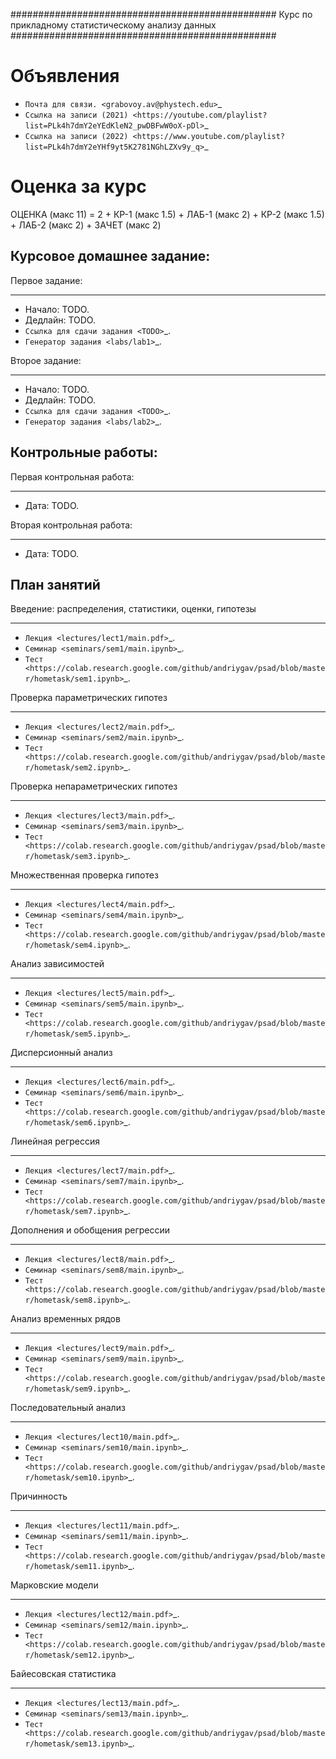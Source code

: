 ################################################
Курс по прикладному статистическому анализу данных
################################################

Объявления
==========
- `Почта для связи. <grabovoy.av@phystech.edu>`_
- `Ссылка на записи (2021) <https://youtube.com/playlist?list=PLk4h7dmY2eYEdKleN2_pwDBFwW0oX-pDl>`_
- `Ссылка на записи (2022) <https://www.youtube.com/playlist?list=PLk4h7dmY2eYHf9yt5K2781NGhLZXv9y_q>`_

Оценка за курс
=============
ОЦЕНКА (макс 11) = 2 + КР-1 (макс 1.5) + ЛАБ-1 (макс 2) + КР-2 (макс 1.5) + ЛАБ-2 (макс 2) + ЗАЧЕТ (макс 2)

Курсовое домашнее задание:
------------------------------------------

Первое задание:
*********************
- Начало: TODO.
- Дедлайн: TODO.
- `Ссылка для сдачи задания <TODO>`_.
- `Генератор задания <labs/lab1>`_.

Второе задание:
*********************
- Начало: TODO.
- Дедлайн: TODO.
- `Ссылка для сдачи задания <TODO>`_.
- `Генератор задания <labs/lab2>`_.


Контрольные работы:
--------------------------------

Первая контрольная работа:
***********************************
- Дата: TODO.

Вторая контрольная работа:
***********************************
- Дата: TODO.

План занятий
--------------------

Введение: распределения, статистики, оценки, гипотезы
**********************************************************************
- `Лекция <lectures/lect1/main.pdf>`_.
- `Семинар <seminars/sem1/main.ipynb>`_.
- `Тест <https://colab.research.google.com/github/andriygav/psad/blob/master/hometask/sem1.ipynb>`_.

Проверка параметрических гипотез
********************************************
- `Лекция <lectures/lect2/main.pdf>`_.
- `Семинар <seminars/sem2/main.ipynb>`_.
- `Тест <https://colab.research.google.com/github/andriygav/psad/blob/master/hometask/sem2.ipynb>`_.

Проверка непараметрических гипотез
***********************************************
- `Лекция <lectures/lect3/main.pdf>`_.
- `Семинар <seminars/sem3/main.ipynb>`_.
- `Тест <https://colab.research.google.com/github/andriygav/psad/blob/master/hometask/sem3.ipynb>`_.

Множественная проверка гипотез
******************************************
- `Лекция <lectures/lect4/main.pdf>`_.
- `Семинар <seminars/sem4/main.ipynb>`_.
- `Тест <https://colab.research.google.com/github/andriygav/psad/blob/master/hometask/sem4.ipynb>`_.

Анализ зависимостей
***************************
- `Лекция <lectures/lect5/main.pdf>`_.
- `Семинар <seminars/sem5/main.ipynb>`_.
- `Тест <https://colab.research.google.com/github/andriygav/psad/blob/master/hometask/sem5.ipynb>`_.

Дисперсионный анализ
*****************************
- `Лекция <lectures/lect6/main.pdf>`_.
- `Семинар <seminars/sem6/main.ipynb>`_.
- `Тест <https://colab.research.google.com/github/andriygav/psad/blob/master/hometask/sem6.ipynb>`_.

Линейная регрессия
*************************
- `Лекция <lectures/lect7/main.pdf>`_.
- `Семинар <seminars/sem7/main.ipynb>`_.
- `Тест <https://colab.research.google.com/github/andriygav/psad/blob/master/hometask/sem7.ipynb>`_.

Дополнения и обобщения регрессии
*********************************************
- `Лекция <lectures/lect8/main.pdf>`_.
- `Семинар <seminars/sem8/main.ipynb>`_.
- `Тест <https://colab.research.google.com/github/andriygav/psad/blob/master/hometask/sem8.ipynb>`_.

Анализ временных рядов
*******************************
- `Лекция <lectures/lect9/main.pdf>`_.
- `Семинар <seminars/sem9/main.ipynb>`_.
- `Тест <https://colab.research.google.com/github/andriygav/psad/blob/master/hometask/sem9.ipynb>`_.

Последовательный анализ
*********************************
- `Лекция <lectures/lect10/main.pdf>`_.
- `Семинар <seminars/sem10/main.ipynb>`_.
- `Тест <https://colab.research.google.com/github/andriygav/psad/blob/master/hometask/sem10.ipynb>`_.

Причинность
****************
- `Лекция <lectures/lect11/main.pdf>`_.
- `Семинар <seminars/sem11/main.ipynb>`_.
- `Тест <https://colab.research.google.com/github/andriygav/psad/blob/master/hometask/sem11.ipynb>`_.

Марковские модели
*************************
- `Лекция <lectures/lect12/main.pdf>`_.
- `Семинар <seminars/sem12/main.ipynb>`_.
- `Тест <https://colab.research.google.com/github/andriygav/psad/blob/master/hometask/sem12.ipynb>`_.

Байесовская статистика 
*******************************
- `Лекция <lectures/lect13/main.pdf>`_.
- `Семинар <seminars/sem13/main.ipynb>`_.
- `Тест <https://colab.research.google.com/github/andriygav/psad/blob/master/hometask/sem13.ipynb>`_.